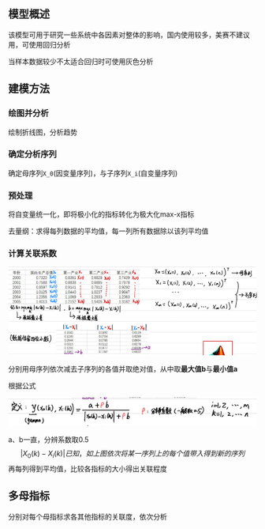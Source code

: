 ## 模型概述

该模型可用于研究一些系统中各因素对整体的影响，国内使用较多，美赛不建议用，可使用回归分析

当样本数据较少不太适合回归时可使用灰色分析



## 建模方法



### 绘图并分析

绘制折线图，分析趋势



### 确定分析序列

确定母序列`X_0`(因变量序列)，与子序列`X_i`(自变量序列)



### 预处理

将自变量统一化，即将极小化的指标转化为极大化max-x指标

去量纲：求得每列数据的平均值，每一列所有数据除以该列平均值



### 计算关联系数

![image-20220118162434073](https://raw.githubusercontent.com/Chikie920/Mark/266f340e02a18857d4b3a9093f7577d9027fd0d3/Sources/images_math/image-20220118162434073.png)

分别用母序列依次减去子序列的各值并取绝对值，从中取**最大值b**与**最小值a**



根据公式

![image-20220118162751526](https://raw.githubusercontent.com/Chikie920/Mark/266f340e02a18857d4b3a9093f7577d9027fd0d3/Sources/images_math/image-20220118162751526.png)

a、b一直，分辨系数取0.5
$$
|X_0(k)-X_i(k)|已知，如上图
依次将某一序列上的每个值带入得到新的序列
$$
再每列得到平均值，比较各指标的大小得出关联程度



## 多母指标

分别对每个母指标求各其他指标的关联度，依次分析



